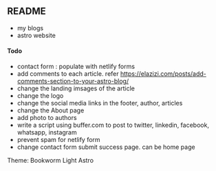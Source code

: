 ## README
- my blogs
- astro website 

#### Todo
- contact form : populate with netlify forms
- add comments to each article. refer 
    https://elazizi.com/posts/add-comments-section-to-your-astro-blog/
- change the landing imsages of the article
- change the logo
- change the social media links in the footer, author, articles
- change the About page
- add photo to authors
- write a script using buffer.com to post to twitter, linkedin, facebook, whatsapp, instagram
- prevent spam for netlify form
- change contact form submit success page. can be home page

Theme: Bookworm Light Astro
